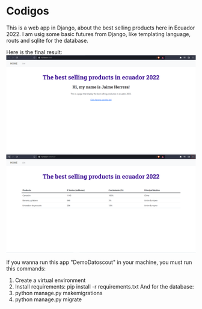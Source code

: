 # Codigos
This is a web app in Django, about the best selling products here in Ecuador 2022. 
I am usig some basic futures from Django, like templating language, routs and sqlite for the database.

Here is the final result:
![](DemoDatoscout/SS/Inicio.jpg)
![](DemoDatoscout/SS/List.jpg)

If you wanna run this app "DemoDatoscout" in your machine, you must run this commands:
1. Create a virtual environment
2. Install requirements: pip install -r requirements.txt
And for the database:
3. python manage.py makemigrations
4. python manage.py migrate
